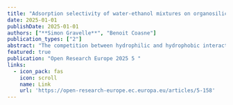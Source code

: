 ```yaml
---
title: "Adsorption selectivity of water-ethanol mixtures on organosilica surfaces: Role of hydrophilicity"
date: 2025-01-01
publishDate: 2025-01-01
authors: ["**Simon Gravelle**", "Benoit Coasne"]
publication_types: ["2"]
abstract: "The competition between hydrophilic and hydrophobic interactions in water-ethanol mixtures gives rise to abnormal properties, such as the formation of an ethanol-rich surface layer at non-polar interfaces like graphite. This phenomenon, resulting from the balance between solid-liquid and liquid-liquid interactions, could benefit the development of microporous membranes for separating water-alcohol mixtures.We used molecular dynamics simulations of water-ethanol mixtures near planar organosilica surfaces, focussing on the role of surface properties in interfacial ethanol enrichment. Surface hydrophobicity was controlled by adjusting the ratio of methyl to hydroxyl groups. We analyzed the impact of surface composition, roughness, and the spatial distribution of functional groups on ethanol adsorption.Our simulations reveal that ethanol preferentially adsorbs onto hydrophobic organosilica surfaces functionalized with methyl groups, similar to previous findings for graphite. Ethanol enrichment is strongly influenced by mixture composition and surface properties, including roughness and functional group distribution. Hydrophobic surfaces consistently exhibit enhanced ethanol affinity, whereas hydroxylated surfaces show weaker adsorption.These findings demonstrate the ability of organosilica materials to preferentially adsorb ethanol over water. Overall, this work identifies a cost-effective alternative to carbon-based materials for the fabrication of filtration …"
featured: true
publication: "Open Research Europe 2025 5 "
links:
  - icon_pack: fas
    icon: scroll
    name: Link
    url: 'https://open-research-europe.ec.europa.eu/articles/5-158'
---
```

